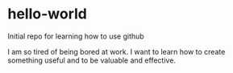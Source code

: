# hello-world
Initial repo for learning how to use github

I am so tired of being bored at work. I want to learn how to create something useful and to be valuable and effective.
